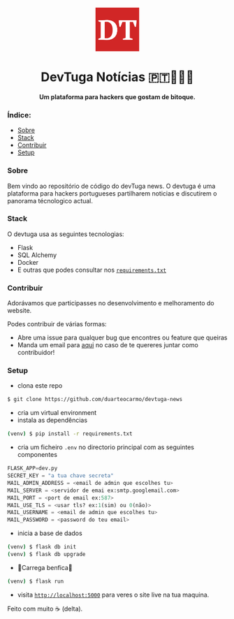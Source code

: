 <div align="center">
  <br>
  <img
    alt="DEV"
    src="app/static/Banner.png"
    width=100px
  />
  <h1>DevTuga Notícias 🇵🇹👨🏻‍💻</h1>
  <strong>Um plataforma para hackers que gostam de bitoque.</strong>
</div>

### Índice:

- [Sobre](#sobre)
- [Stack](#stack)
- [Contribuir](#contribuir)
- [Setup](#setup)


### Sobre
Bem vindo ao repositório de código do devTuga news. O devtuga é uma plataforma para hackers portugueses partilharem noticias e discutirem o panorama técnologico actual. 


### Stack
O devtuga usa as seguintes tecnologias: 

- Flask 
- SQL Alchemy
- Docker
- E outras que podes consultar nos [`requirements.txt`](https://github.com/duarteocarmo/devtuga-news/blob/master/requirements.txt)


### Contribuir
Adorávamos que participasses no desenvolvimento e melhoramento do website. 

Podes contribuir de várias formas: 

- Abre uma issue para qualquer bug que encontres ou feature que queiras
- Manda um email para [aqui](mailto:devtuga.2018@gmail.com) no caso de te quereres juntar como contribuidor!

### Setup

- clona este repo

```bash
$ git clone https://github.com/duarteocarmo/devtuga-news
```

- cria um virtual environment
- instala as dependências

```bash
(venv) $ pip install -r requirements.txt
```

- cria um ficheiro `.env` no directorio principal com as seguintes componentes

```python
FLASK_APP=dev.py
SECRET_KEY = "a tua chave secreta"
MAIL_ADMIN_ADDRESS = <email de admin que escolhes tu>
MAIL_SERVER = <servidor de emai ex:smtp.googlemail.com>
MAIL_PORT = <port de email ex:587>
MAIL_USE_TLS = <usar tls? ex:1(sim) ou 0(não)>
MAIL_USERNAME = <email de admin que escolhes tu>
MAIL_PASSWORD = <password do teu email>
```

- inicia a base de dados

```bash
(venv) $ flask db init
(venv) $ flask db upgrade
```

- 🎉Carrega benfica🎉

```bash
(venv) $ flask run
```

- visita [`http://localhost:5000`](http://localhost:5000) para veres o site live na tua maquina.


Feito com muito ☕️ (delta).



